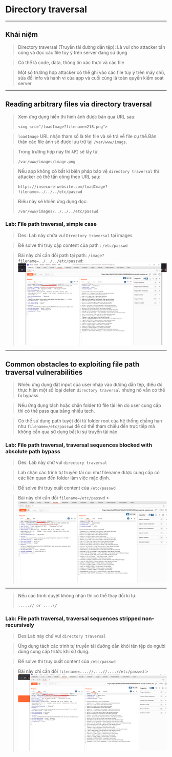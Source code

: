 # Directory traversal

---

## Khái niệm

> Directory traversal (Truyền tài đường dẫn tệp): Là vul cho attacker tấn công và đọc các file tùy ý trên server đang sử dụng

> Có thể là code, data, thông tin xác thực và các file

> Một số trường hợp attacker có thể ghi vào các file tùy ý trên máy chủ, sửa đổi info và hành vi của app và cuối cùng là toàn quyền kiểm soát server

---

## Reading arbitrary files via directory traversal

> Xem ứng dụng hiển thi hình ảnh được bán qua URL sau:
>
> ```
> <img src="/loadImage?filename=218.png">
> ```

> `loadImage` URL nhận tham số là tên file và sẽ trả về file cụ thể.Bản thân các file ảnh sẽ được lưu trữ tại `/var/www/imags`.

> Trong trường hợp này thì `API` sẽ lấy từ:
>
> ```
> /var/www/images/image.png
> ```

> Nếu app không có bất kì biện pháp bảo vệ `directory traversal` thì attacker có thể tấn công theo URL sau:
>
> ```
> https://insecure-website.com/loadImage?filename=../../../etc/passwd
> ```

> Điều này sẽ khiến ứng dụng đọc:
>
> ```
> /var/www/images/../../../etc/passwd
> ```

### Lab: File path traversal, simple case

> Des: Lab này chứa vul `Directory traversal` tại images

> Để solve thì truy cập content của path : `/etc/passwd`

> Bài này chỉ cần đổi path tại path: `/image?filename=../../../etc/passwd`:
> ![img](../asset/Directory-traversal-0-Filepath-traversal-simple-case-0.png)

---

## Common obstacles to exploiting file path traversal vulnerabilities

> Nhiều ứng dụng đặt input của user nhập vào đường dẫn tệp, điều đó thực hiện một số loại defen `directory traversal` nhưng nó vẫn có thể bị bypass

> Nếu ứng dụng tách hoặc chặn folder từ file tải lên do user cung cấp thì có thể pass qua bằng nhiều tech.

> Có thể sử dụng path tuyệt đối từ folder root của hệ thống chẳng hạn như `filename=/etc/passwd` để có thể tham chiếu đến trực tiếp mà không cần qua sử dụng bất kì sự truyền tải nào

### Lab: File path traversal, traversal sequences blocked with absolute path bypass

> Des: Lab này chứ vul `directory traversal`

> Lab chặn các trình tự truyền tải coi như filename được cung cấp có các liên quan đến folder làm việc mặc định.

> Để solve thì truy xuất content của `/etc/passwd`

> Bài này chỉ cần đổi `filename=/etc/passwd` > ![img](../asset/Directory-traversal-1-File-path-traversal-traversal-sequences-blocked-with-absolutepath-bypass-0.png)

---

> Nếu các trình duyệt không nhận thì có thể thay đổi kí tự:
>
> ```
> .....// or ....\/
> ```

### Lab: File path traversal, traversal sequences stripped non-recursively

> Des:Lab này chứ vul `directory traversal`

> Ứng dụng tách các trình tự truyền tải đường dẫn khỏi tên tệp do người dùng cung cấp trước khi sử dụng.

> Để solve thì truy xuất content của `/etc/passwd`

> Bài này chỉ cần đổi `filename=....//....//....//etc/passwd` > ![img](../asset/Directory-traversal-2-File-path-traversal-traversal-sequences-stripped-non-recursively-0.png)
